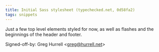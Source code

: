 ```yaml
---
title: Initial Sass stylesheet (typechecked.net, 0d58fa2)
tags: snippets
---
```


Just a few top level elements styled for now, as well as flashes and the beginnings of the header and footer.

Signed-off-by: Greg Hurrell &lt;greg@hurrell.net&gt;
